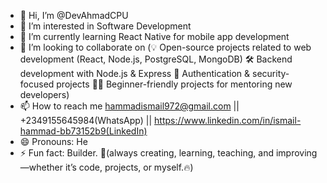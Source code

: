 - 👋 Hi, I’m @DevAhmadCPU
- 👀 I’m interested in Software Development
- 🌱 I’m currently learning React Native for mobile app development
- 💞️ I’m looking to collaborate on (💡 Open-source projects related to web development (React, Node.js, PostgreSQL, MongoDB)
        🛠️ Backend development with Node.js & Express
        🔐 Authentication & security-focused projects
        👨‍🏫 Beginner-friendly projects for mentoring new developers)
- 📫 How to reach me hammadismail972@gmail.com || +2349155645984(WhatsApp) || https://www.linkedin.com/in/ismail-hammad-bb73152b9(LinkedIn)
- 😄 Pronouns: He
- ⚡ Fun fact: Builder. 🚀(always creating, learning, teaching, and improving—whether it’s code, projects, or myself.🔥)

<!---
DevAhmadCPU/DevAhmadCPU is a ✨ special ✨ repository because its `README.md` (this file) appears on your GitHub profile.
You can click the Preview link to take a look at your changes.
--->
